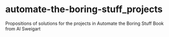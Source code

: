 # automate-the-boring-stuff_projects
Propositions of solutions for the projects in Automate the Boring Stuff Book from Al Sweigart
